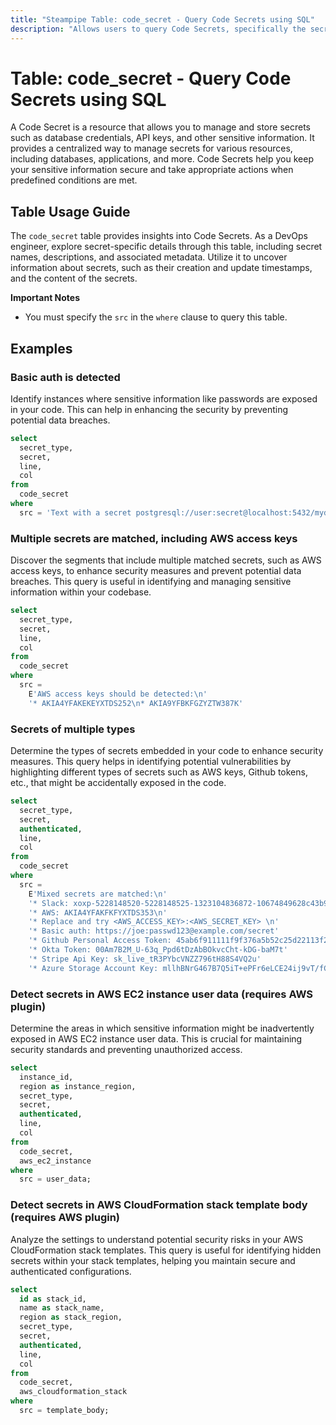 ```yaml
---
title: "Steampipe Table: code_secret - Query Code Secrets using SQL"
description: "Allows users to query Code Secrets, specifically the secret's name, description, created and updated timestamps, and the secret's content. This provides insights into the secrets stored in the Code service."
---
```


# Table: code_secret - Query Code Secrets using SQL

A Code Secret is a resource that allows you to manage and store secrets such as database credentials, API keys, and other sensitive information. It provides a centralized way to manage secrets for various resources, including databases, applications, and more. Code Secrets help you keep your sensitive information secure and take appropriate actions when predefined conditions are met.

## Table Usage Guide

The `code_secret` table provides insights into Code Secrets. As a DevOps engineer, explore secret-specific details through this table, including secret names, descriptions, and associated metadata. Utilize it to uncover information about secrets, such as their creation and update timestamps, and the content of the secrets.

**Important Notes**
- You must specify the `src` in the `where` clause to query this table.

## Examples

### Basic auth is detected
Identify instances where sensitive information like passwords are exposed in your code. This can help in enhancing the security by preventing potential data breaches.

```sql
select
  secret_type,
  secret,
  line,
  col
from
  code_secret
where
  src = 'Text with a secret postgresql://user:secret@localhost:5432/mydb.'
```

### Multiple secrets are matched, including AWS access keys
Discover the segments that include multiple matched secrets, such as AWS access keys, to enhance security measures and prevent potential data breaches. This query is useful in identifying and managing sensitive information within your codebase.

```sql
select
  secret_type,
  secret,
  line,
  col
from
  code_secret
where
  src =
    E'AWS access keys should be detected:\n'
    '* AKIA4YFAKEKEYXTDS252\n* AKIA9YFBKFGZYZTW387K'
```

### Secrets of multiple types
Determine the types of secrets embedded in your code to enhance security measures. This query helps in identifying potential vulnerabilities by highlighting different types of secrets such as AWS keys, Github tokens, etc., that might be accidentally exposed in the code.

```sql
select
  secret_type,
  secret,
  authenticated,
  line,
  col
from
  code_secret
where
  src =
    E'Mixed secrets are matched:\n'
    '* Slack: xoxp-5228148520-5228148525-1323104836872-10674849628c43b9d4b4660f7f9a7b65\n'
    '* AWS: AKIA4YFAKFKFYXTDS353\n'
    '* Replace and try <AWS_ACCESS_KEY>:<AWS_SECRET_KEY> \n'
    '* Basic auth: https://joe:passwd123@example.com/secret'
    '* Github Personal Access Token: 45ab6f911111f9f376a5b52c25d22113f2b45fa1'
    '* Okta Token: 00Am7B2M_U-63q_Ppd6tDzAbBOkvcCht-kDG-baM7t'
    '* Stripe Api Key: sk_live_tR3PYbcVNZZ796tH88S4VQ2u'
    '* Azure Storage Account Key: mllhBNrG467B7Q5iT+ePFr6eLCE24ij9vT/fCeckOunfqzoGm8k5X9vKCphDaO81gmuzr89ldN+gKB0vlEHahg=='
```

### Detect secrets in AWS EC2 instance user data (requires AWS plugin)
Determine the areas in which sensitive information might be inadvertently exposed in AWS EC2 instance user data. This is crucial for maintaining security standards and preventing unauthorized access.

```sql
select
  instance_id,
  region as instance_region,
  secret_type,
  secret,
  authenticated,
  line,
  col
from
  code_secret,
  aws_ec2_instance
where
  src = user_data;
```

### Detect secrets in AWS CloudFormation stack template body (requires AWS plugin)
Analyze the settings to understand potential security risks in your AWS CloudFormation stack templates. This query is useful for identifying hidden secrets within your stack templates, helping you maintain secure and authenticated configurations.

```sql
select
  id as stack_id,
  name as stack_name,
  region as stack_region,
  secret_type,
  secret,
  authenticated,
  line,
  col
from
  code_secret,
  aws_cloudformation_stack
where
  src = template_body;
```